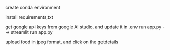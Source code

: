 create conda environment

install requirements,txt

get google api keys from google AI studio, and update it in .env run app.py --> streamlit run app.py

upload food in jpeg format, and click on the getdetails
